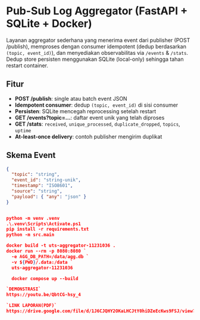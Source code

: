 # Pub-Sub Log Aggregator (FastAPI + SQLite + Docker)

Layanan aggregator sederhana yang menerima event dari publisher (POST /publish), memproses dengan consumer idempotent (dedup berdasarkan `(topic, event_id)`), dan menyediakan observabilitas via `/events` & `/stats`. Dedup store persisten menggunakan SQLite (local-only) sehingga tahan restart container.

## Fitur
- **POST /publish**: single atau batch event JSON
- **Idempotent consumer**: dedup `(topic, event_id)` di sisi consumer
- **Persisten**: SQLite mencegah reprocessing setelah restart
- **GET /events?topic=...**: daftar event unik yang telah diproses
- **GET /stats**: `received`, `unique_processed`, `duplicate_dropped`, `topics`, `uptime`
- **At-least-once delivery**: contoh publisher mengirim duplikat

## Skema Event
```json
{
  "topic": "string",
  "event_id": "string-unik",
  "timestamp": "ISO8601",
  "source": "string",
  "payload": { "any": "json" }
}


python -m venv .venv
.\.venv\Scripts\Activate.ps1
pip install -r requirements.txt
python -m src.main

docker build -t uts-aggregator-11231036 .
docker run --rm -p 8080:8080 `
  -e AGG_DB_PATH=/data/agg.db `
  -v ${PWD}/.data:/data `
  uts-aggregator-11231036

  docker compose up --build

`DEMONSTRASI`
https://youtu.be/QbtCG-hsy_4

`LINK LAPORAN(PDF)`
https://drive.google.com/file/d/1J6CJQHY2OKaLHCJtY0hiDZeEcKws9FSJ/view?usp=sharing

